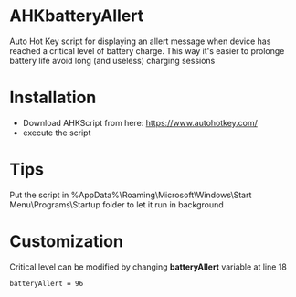 # AHKbatteryAllert
Auto Hot Key script for displaying an allert message when device has reached a critical level of battery charge. This way it's easier to prolonge battery life avoid long (and useless) charging sessions

# Installation
- Download AHKScript from here: https://www.autohotkey.com/
- execute the script

# Tips
Put the script in %AppData%\Roaming\Microsoft\Windows\Start Menu\Programs\Startup folder to let it run in background 

# Customization
Critical level can be modified by changing **batteryAllert** variable at line 18

```
batteryAllert = 96
```
